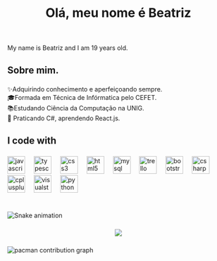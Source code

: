 <h1 align="center">Olá, meu nome é Beatriz</h1>

###

<br clear="both">

<p align="left">My name is Beatriz and I am 19 years old.</p>

###

<h2 align="left">Sobre mim.</h2>

###

<p align="left">✨Adquirindo conhecimento e aperfeiçoando sempre.<br>🎓Formada em Técnica de       Infórmatica pelo CEFET.<br>📚Estudando Ciência da Computação na UNIG.<br>🌱 Praticando C#, aprendendo React.js.</p>

###

<h2 align="left">I code with</h2>

###

<div align="left">
  <img src="https://cdn.jsdelivr.net/gh/devicons/devicon/icons/javascript/javascript-original.svg" height="40" alt="javascript logo"  />
  <img width="12" />
  <img src="https://cdn.jsdelivr.net/gh/devicons/devicon/icons/typescript/typescript-original.svg" height="40" alt="typescript logo"  />
  <img width="12" />
  <img src="https://cdn.jsdelivr.net/gh/devicons/devicon/icons/css3/css3-original.svg" height="40" alt="css3 logo"  />
  <img width="12" />
  <img src="https://cdn.jsdelivr.net/gh/devicons/devicon/icons/html5/html5-original.svg" height="40" alt="html5 logo"  />
  <img width="12" />
  <img src="https://cdn.jsdelivr.net/gh/devicons/devicon/icons/mysql/mysql-original.svg" height="40" alt="mysql logo"  />
  <img width="12" />
  <img src="https://cdn.jsdelivr.net/gh/devicons/devicon/icons/trello/trello-plain.svg" height="40" alt="trello logo"  />
  <img width="12" />
  <img src="https://cdn.jsdelivr.net/gh/devicons/devicon/icons/bootstrap/bootstrap-original.svg" height="40" alt="bootstrap logo"  />
  <img width="12" />
  <img src="https://cdn.jsdelivr.net/gh/devicons/devicon/icons/csharp/csharp-original.svg" height="40" alt="csharp logo"  />
  <img width="12" />
  <img src="https://cdn.jsdelivr.net/gh/devicons/devicon/icons/cplusplus/cplusplus-original.svg" height="40" alt="cplusplus logo"  />
  <img width="12" />
  <img src="https://cdn.jsdelivr.net/gh/devicons/devicon/icons/visualstudio/visualstudio-plain.svg" height="40" alt="visualstudio logo"  />
  <img width="12" />
  <img src="https://cdn.jsdelivr.net/gh/devicons/devicon/icons/python/python-original.svg" height="40" alt="python logo"  />
</div>

###

<br clear="both">

<img src="https://raw.githubusercontent.com/Beatriz-Ximenes/Beatriz-Ximenes/output/snake.svg" alt="Snake animation" />

###

<div align="center">
  <img src="https://visitor-badge.laobi.icu/badge?page_id=Beatriz-Ximenes.Beatriz-Ximenes&"  />
</div>

###

<picture>
  <source media="(prefers-color-scheme: dark)" srcset="https://raw.githubusercontent.com/Beatriz-Ximenes/Beatriz-Ximenes/output/pacman-contribution-graph-dark.svg">
  <source media="(prefers-color-scheme: light)" srcset="https://raw.githubusercontent.com/Beatriz-Ximenes/Beatriz-Ximenes/output/pacman-contribution-graph.svg">
  <img alt="pacman contribution graph" src="https://raw.githubusercontent.com/Beatriz-Ximenes/Beatriz-Ximenes/output/pacman-contribution-graph.svg">
</picture>

###
